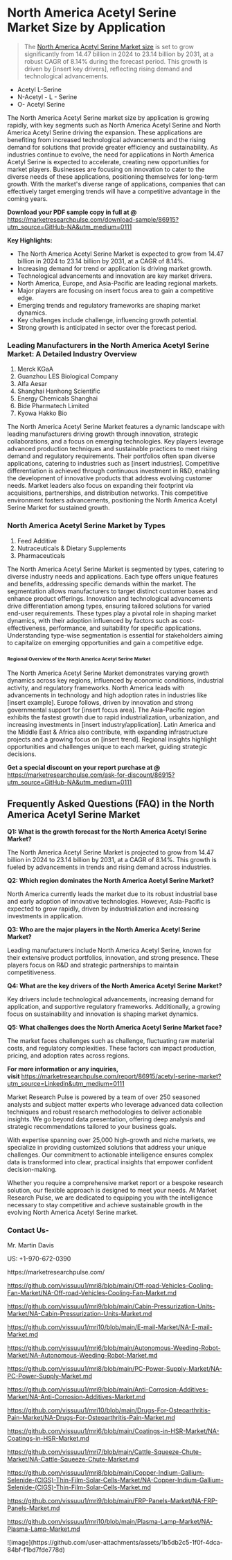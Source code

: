 <h1>North America Acetyl Serine Market&nbsp;Size by Application</h1><blockquote><p>The <a href="https://marketresearchpulse.com/download-sample/86915?utm_source=GitHub-NA&amp;utm_medium=0111">North America Acetyl Serine Market size</a> is set to grow significantly from 14.47 billion in 2024 to 23.14 billion by 2031, at a robust CAGR of 8.14% during the forecast period. This growth is driven by [insert key drivers], reflecting rising demand and technological advancements.</p></blockquote><ul><li>Acetyl L-Serine<li> N-Acetyl - L - Serine<li> O- Acetyl Serine</li></ul><p>The North America Acetyl Serine market size by application is growing rapidly, with key segments such as North America Acetyl Serine and North America Acetyl Serine driving the expansion. These applications are benefiting from increased technological advancements and the rising demand for solutions that provide greater efficiency and sustainability. As industries continue to evolve, the need for applications in North America Acetyl Serine is expected to accelerate, creating new opportunities for market players. Businesses are focusing on innovation to cater to the diverse needs of these applications, positioning themselves for long-term growth. With the market's diverse range of applications, companies that can effectively target emerging trends will have a competitive advantage in the coming years.</p><p><strong>Download your PDF sample copy in full at @ </strong><a href="https://marketresearchpulse.com/download-sample/86915?utm_source=GitHub-NA&amp;utm_medium=0111">https://marketresearchpulse.com/download-sample/86915?utm_source=GitHub-NA&amp;utm_medium=0111</a></p><p><strong>Key Highlights: </strong></p><ul><li>The North America Acetyl Serine Market is expected to grow from 14.47 billion in 2024 to 23.14 billion by 2031, at a CAGR of 8.14%.</li><li>Increasing demand for trend or application is driving market growth.</li><li>Technological advancements and innovation are key market drivers.</li><li>North America, Europe, and Asia-Pacific are leading regional markets.</li><li>Major players are focusing on insert focus area to gain a competitive edge.</li><li>Emerging trends and regulatory frameworks are shaping market dynamics.</li><li>Key challenges include challenge, influencing growth potential.</li><li>Strong growth is anticipated in sector over the forecast period.</li></ul><h3>Leading Manufacturers in the North America Acetyl Serine Market: A Detailed Industry Overview</h3><ol><li>Merck KGaA</li><li>Guanzhou LES Biological Company</li><li>Alfa Aesar</li><li>Shanghai Hanhong Scientific</li><li>Energy Chemicals Shanghai</li><li>Bide Pharmatech Limited</li><li>Kyowa Hakko Bio</li></ol><div class="flex max-w-full flex-col flex-grow"><div class="min-h-8 text-message flex w-full flex-col items-end gap-2 whitespace-normal break-words [.text-message+&amp;]:mt-5" dir="auto" data-message-author-role="assistant" data-message-id="fd8432e4-4910-450d-b182-61b7bfb0a01f" data-message-model-slug="gpt-4o"><div class="flex w-full flex-col gap-1 empty:hidden first:pt-[3px]"><div class="markdown prose w-full break-words dark:prose-invert light"><p>The North America Acetyl Serine Market features a dynamic landscape with leading manufacturers driving growth through innovation, strategic collaborations, and a focus on emerging technologies. Key players leverage advanced production techniques and sustainable practices to meet rising demand and regulatory requirements. Their portfolios often span diverse applications, catering to industries such as [insert industries]. Competitive differentiation is achieved through continuous investment in R&amp;D, enabling the development of innovative products that address evolving customer needs. Market leaders also focus on expanding their footprint via acquisitions, partnerships, and distribution networks. This competitive environment fosters advancements, positioning the North America Acetyl Serine Market for sustained growth.</p></div></div></div></div><h3>North America Acetyl Serine Market by Types</h3><ol><li>Feed Additive<li> Nutraceuticals & Dietary Supplements<li> Pharmaceuticals</li></ol><div class="flex max-w-full flex-col flex-grow"><div class="min-h-8 text-message flex w-full flex-col items-end gap-2 whitespace-normal break-words [.text-message+&amp;]:mt-5" dir="auto" data-message-author-role="assistant" data-message-id="084470be-0bb7-4664-bddf-5156b4f41249" data-message-model-slug="gpt-4o-mini"><div class="flex w-full flex-col gap-1 empty:hidden first:pt-[3px]"><div class="markdown prose w-full break-words dark:prose-invert light"><p>The North America Acetyl Serine Market is segmented by types, catering to diverse industry needs and applications. Each type offers unique features and benefits, addressing specific demands within the market. The segmentation allows manufacturers to target distinct customer bases and enhance product offerings. Innovation and technological advancements drive differentiation among types, ensuring tailored solutions for varied end-user requirements. These types play a pivotal role in shaping market dynamics, with their adoption influenced by factors such as cost-effectiveness, performance, and suitability for specific applications. Understanding type-wise segmentation is essential for stakeholders aiming to capitalize on emerging opportunities and gain a competitive edge.</p></div></div></div></div><h3><span style="font-size: 11px;">Regional Overview of the North America Acetyl Serine Market</span></h3><div class="flex max-w-full flex-col flex-grow"><div class="min-h-8 text-message flex w-full flex-col items-end gap-2 whitespace-normal break-words [.text-message+&amp;]:mt-5" dir="auto" data-message-author-role="assistant" data-message-id="e9038762-ce64-4e30-91c9-9bd413514231" data-message-model-slug="gpt-4o-mini"><div class="flex w-full flex-col gap-1 empty:hidden first:pt-[3px]"><div class="markdown prose w-full break-words dark:prose-invert light"><p>The North America Acetyl Serine Market demonstrates varying growth dynamics across key regions, influenced by economic conditions, industrial activity, and regulatory frameworks. North America leads with advancements in technology and high adoption rates in industries like [insert example]. Europe follows, driven by innovation and strong governmental support for [insert focus area]. The Asia-Pacific region exhibits the fastest growth due to rapid industrialization, urbanization, and increasing investments in [insert industry/application]. Latin America and the Middle East &amp; Africa also contribute, with expanding infrastructure projects and a growing focus on [insert trend]. Regional insights highlight opportunities and challenges unique to each market, guiding strategic decisions.</p></div></div></div></div><p><strong>Get a special discount on your report purchase at @ </strong><a href="https://marketresearchpulse.com/ask-for-discount/86915?utm_source=GitHub-NA&amp;utm_medium=0111">https://marketresearchpulse.com/ask-for-discount/86915?utm_source=GitHub-NA&amp;utm_medium=0111</a></p><h2>Frequently Asked Questions (FAQ) in the North America Acetyl Serine Market</h2><p><strong>Q1: What is the growth forecast for the North America Acetyl Serine Market?</strong></p><p>The North America Acetyl Serine Market is projected to grow from 14.47 billion in 2024 to 23.14 billion by 2031, at a CAGR of 8.14%. This growth is fueled by advancements in trends and rising demand across industries.</p><p><strong>Q2: Which region dominates the North America Acetyl Serine Market?</strong></p><p>North America currently leads the market due to its robust industrial base and early adoption of innovative technologies. However, Asia-Pacific is expected to grow rapidly, driven by industrialization and increasing investments in application.</p><p><strong>Q3: Who are the major players in the North America Acetyl Serine Market?</strong></p><p>Leading manufacturers include North America Acetyl Serine, known for their extensive product portfolios, innovation, and strong presence. These players focus on R&amp;D and strategic partnerships to maintain competitiveness.</p><p><strong>Q4: What are the key drivers of the North America Acetyl Serine Market?</strong></p><p>Key drivers include technological advancements, increasing demand for application, and supportive regulatory frameworks. Additionally, a growing focus on sustainability and innovation is shaping market dynamics.</p><p><strong>Q5: What challenges does the North America Acetyl Serine Market face?</strong></p><p>The market faces challenges such as challenge, fluctuating raw material costs, and regulatory complexities. These factors can impact production, pricing, and adoption rates across regions.</p><p><strong>For more information or any inquiries, visit&nbsp;</strong><a href="https://marketresearchpulse.com/report/86915/acetyl-serine-market?utm_source=Linkedin&utm_medium=0111">https://marketresearchpulse.com/report/86915/acetyl-serine-market?utm_source=Linkedin&utm_medium=0111</a></p><p>Market Research Pulse is powered by a team of over 250 seasoned analysts and subject matter experts who leverage advanced data collection techniques and robust research methodologies to deliver actionable insights. We go beyond data presentation, offering deep analysis and strategic recommendations tailored to your business goals.</p><p>With expertise spanning over 25,000 high-growth and niche markets, we specialize in providing customized solutions that address your unique challenges. Our commitment to actionable intelligence ensures complex data is transformed into clear, practical insights that empower confident decision-making.</p><p>Whether you require a comprehensive market report or a bespoke research solution, our flexible approach is designed to meet your needs. At Market Research Pulse, we are dedicated to equipping you with the intelligence necessary to stay competitive and achieve sustainable growth in the evolving North America Acetyl Serine market.</p><h3><strong>Contact Us-</strong></h3><p>Mr. Martin Davis</p><p>US: +1-970-672-0390</p><p>https://marketresearchpulse.com/</p><p><a href="https://github.com/vissuuu1/mri8/blob/main/Off-road-Vehicles-Cooling-Fan-Market/NA-Off-road-Vehicles-Cooling-Fan-Market.md">https://github.com/vissuuu1/mri8/blob/main/Off-road-Vehicles-Cooling-Fan-Market/NA-Off-road-Vehicles-Cooling-Fan-Market.md</a></p><p><a href="https://github.com/vissuuu1/mri9/blob/main/Cabin-Pressurization-Units-Market/NA-Cabin-Pressurization-Units-Market.md">https://github.com/vissuuu1/mri9/blob/main/Cabin-Pressurization-Units-Market/NA-Cabin-Pressurization-Units-Market.md</a></p><p><a href="https://github.com/vissuuu1/mri10/blob/main/E-mail-Market/NA-E-mail-Market.md">https://github.com/vissuuu1/mri10/blob/main/E-mail-Market/NA-E-mail-Market.md</a></p><p><a href="https://github.com/vissuuu1/mri6/blob/main/Autonomous-Weeding-Robot-Market/NA-Autonomous-Weeding-Robot-Market.md">https://github.com/vissuuu1/mri6/blob/main/Autonomous-Weeding-Robot-Market/NA-Autonomous-Weeding-Robot-Market.md</a></p><p><a href="https://github.com/vissuuu1/mri8/blob/main/PC-Power-Supply-Market/NA-PC-Power-Supply-Market.md">https://github.com/vissuuu1/mri8/blob/main/PC-Power-Supply-Market/NA-PC-Power-Supply-Market.md</a></p><p><a href="https://github.com/vissuuu1/mri9/blob/main/Anti-Corrosion-Additives-Market/NA-Anti-Corrosion-Additives-Market.md">https://github.com/vissuuu1/mri9/blob/main/Anti-Corrosion-Additives-Market/NA-Anti-Corrosion-Additives-Market.md</a></p><p><a href="https://github.com/vissuuu1/mri10/blob/main/Drugs-For-Osteoarthritis-Pain-Market/NA-Drugs-For-Osteoarthritis-Pain-Market.md">https://github.com/vissuuu1/mri10/blob/main/Drugs-For-Osteoarthritis-Pain-Market/NA-Drugs-For-Osteoarthritis-Pain-Market.md</a></p><p><a href="https://github.com/vissuuu1/mri6/blob/main/Coatings-in-HSR-Market/NA-Coatings-in-HSR-Market.md">https://github.com/vissuuu1/mri6/blob/main/Coatings-in-HSR-Market/NA-Coatings-in-HSR-Market.md</a></p><p><a href="https://github.com/vissuuu1/mri7/blob/main/Cattle-Squeeze-Chute-Market/NA-Cattle-Squeeze-Chute-Market.md">https://github.com/vissuuu1/mri7/blob/main/Cattle-Squeeze-Chute-Market/NA-Cattle-Squeeze-Chute-Market.md</a></p><p><a href="https://github.com/vissuuu1/mri8/blob/main/Copper-Indium-Gallium-Selenide-(CIGS)-Thin-Film-Solar-Cells-Market/NA-Copper-Indium-Gallium-Selenide-(CIGS)-Thin-Film-Solar-Cells-Market.md">https://github.com/vissuuu1/mri8/blob/main/Copper-Indium-Gallium-Selenide-(CIGS)-Thin-Film-Solar-Cells-Market/NA-Copper-Indium-Gallium-Selenide-(CIGS)-Thin-Film-Solar-Cells-Market.md</a></p><p><a href="https://github.com/vissuuu1/mri9/blob/main/FRP-Panels-Market/NA-FRP-Panels-Market.md">https://github.com/vissuuu1/mri9/blob/main/FRP-Panels-Market/NA-FRP-Panels-Market.md</a></p><p><a href="https://github.com/vissuuu1/mri10/blob/main/Plasma-Lamp-Market/NA-Plasma-Lamp-Market.md">https://github.com/vissuuu1/mri10/blob/main/Plasma-Lamp-Market/NA-Plasma-Lamp-Market.md</a></p>
![image](https://github.com/user-attachments/assets/1b5db2c5-1f0f-4dca-84bf-f1bd7fde778d)
